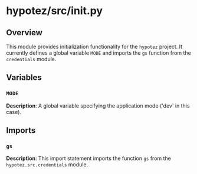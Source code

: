# hypotez/src/__init__.py

## Overview

This module provides initialization functionality for the `hypotez` project.  It currently defines a global variable `MODE` and imports the `gs` function from the `credentials` module.


## Variables

### `MODE`

**Description**: A global variable specifying the application mode ('dev' in this case).


## Imports

### `gs`

**Description**: This import statement imports the function `gs` from the `hypotez.src.credentials` module.